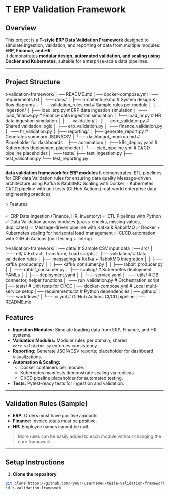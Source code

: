 # T ERP Validation Framework

## Overview
This project is a **T-style ERP Data Validation Framework** designed to simulate ingestion, validation, and reporting of data from multiple modules: **ERP, Finance, and HR**.  
It demonstrates **modular design, automated validation, and scaling using Docker and Kubernetes**, suitable for enterprise-scale data pipelines.

---

## Project Structure
t-validation-framework/
│── README.md
│── docker-compose.yml
│── requirements.txt
│
├── docs/
│ ├── architecture.md # System design & flow diagrams
│ └── validation_rules.md # Sample rules per module
│
├── ingestion/
│ ├── load_erp.py # ERP data ingestion simulation
│ ├── load_finance.py # Finance data ingestion simulation
│ └── load_hr.py # HR data ingestion simulation
│
├── validation/
│ ├── core_validator.py # Shared validation logic
│ ├── erp_validation.py
│ ├── finance_validation.py
│ └── hr_validation.py
│
├── reporting/
│ ├── generate_report.py # Generates summary JSON/CSV
│ └── dashboard_mockup.md # Placeholder for dashboards
│
├── automation/
│ ├── k8s_deploy.yaml # Kubernetes deployment placeholder
│ └── cicd_pipeline.yml # CI/CD pipeline placeholder
│
└── tests/
├── test_ingestion.py
├── test_validation.py
└── test_reporting.py


---
**data validation framework for  ERP modules**
It demonstrates:
ETL pipelines for ERP data
Validation rules for ensuring data quality
Message-driven architecture using Kafka & RabbitMQ
Scaling with Docker + Kubernetes
CI/CD pipeline with unit tests (GitHub Actions)
real-world enterprise data engineering practices

⚡ Features

✅ ERP Data Ingestion (Finance, HR, Inventory)
✅ ETL Pipelines with Python
✅ Data Validation across modules (cross-checks, missing values, duplicates)
✅ Message-driven pipeline with Kafka & RabbitMQ
✅ Docker + Kubernetes scaling for horizontal load management
✅ CI/CD automation with GitHub Actions (unit testing + linting)

t-validation-framework/
│── data/                     # Sample CSV input data
│── src/
│   ├── etl/                  # Extract, Transform, Load scripts
│   ├── validation/            # Data validation rules
│   ├── messaging/             # Kafka + RabbitMQ integration
│   │   ├── kafka_producer.py
│   │   ├── kafka_consumer.py
│   │   ├── rabbit_producer.py
│   │   └── rabbit_consumer.py
│   ├── scaling/               # Kubernetes deployment YAMLs
│   │   ├── deployment.yaml
│   │   └── service.yaml
│   ├── utils/                 # DB connector, helper functions
│   └── run_validation.py      # Orchestration script
│── tests/                     # Unit tests for CI/CD
│── docker-compose.yml         # Local multi-service setup
│── requirements.txt           # Python dependencies
│── .github/
│   └── workflows/
│       └── ci.yml             # GitHub Actions CI/CD pipeline
│── README.md

## Features

- **Ingestion Modules:** Simulate loading data from ERP, Finance, and HR systems.  
- **Validation Modules:** Modular rules per domain; shared `core_validator.py` enforces consistency.  
- **Reporting:** Generate JSON/CSV reports; placeholder for dashboard visualizations.  
- **Automation & Scaling:**  
  - Docker containers per module.  
  - Kubernetes manifests demonstrate scaling via replicas.  
  - CI/CD pipeline placeholder for automated testing.  
- **Tests:** Pytest-ready tests for ingestion and validation.

---

## Validation Rules (Sample)

- **ERP:** Orders must have positive amounts.  
- **Finance:** Invoice totals must be positive.  
- **HR:** Employee names cannot be null.  

> More rules can be easily added to each module without changing the core framework.

---

## Setup Instructions

1. **Clone the repository**
```bash
git clone https://github.com/<your-username>/tesla-validation-framework.git
cd t-validation-framework

